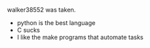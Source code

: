 walker38552 was taken.
- python is the best language
- C sucks
- I like the make programs that automate tasks
